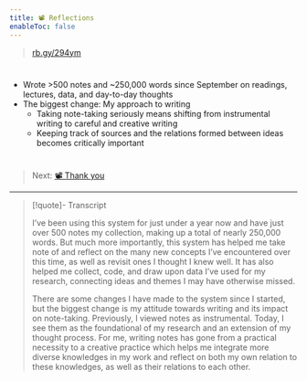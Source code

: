 ```yaml
---
title: 📽️ Reflections
enableToc: false
---
```



 > 
 > [rb.gy/294ym](https://rb.gy/294ym)

# 

* Wrote >500 notes and ~250,000 words since September on readings, lectures, data, and day-to-day thoughts 
* The biggest change: My approach to writing
  * Taking note-taking seriously means shifting from instrumental writing to careful and creative writing
  * Keeping track of sources and the relations formed between ideas becomes critically important

# 

 > 
 > Next: [📽️ Thank you](pr11%20Thank%20you.md)

---

 > 
 > \[!quote\]- Transcript
 > 
 > I’ve been using this system for just under a year now and have just over 500 notes my collection, making up a total of nearly 250,000 words. But much more importantly, this system has helped me take note of and reflect on the many new concepts I’ve encountered over this time, as well as revisit ones I thought I knew well. It has also helped me collect, code, and draw upon data I’ve used for my research, connecting ideas and themes I may have otherwise missed.
 > 
 > There are some changes I have made to the system since I started, but the biggest change is my attitude towards writing and its impact on note-taking. Previously, I viewed notes as instrumental. Today, I see them as the foundational of my research and an extension of my thought process. For me, writing notes has gone from a practical necessity to a creative practice which helps me integrate more diverse knowledges in my work and reflect on both my own relation to these knowledges, as well as their relations to each other.
